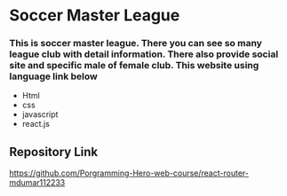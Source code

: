 # Soccer Master League

### This is soccer master league. There you can see so many league club with detail information. There also provide social site and specific male of female club. This website using language link below

- Html
- css
- javascript
- react.js

## Repository Link 

https://github.com/Porgramming-Hero-web-course/react-router-mdumar112233